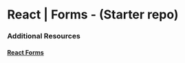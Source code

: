 # React | Forms - (Starter repo)

### Additional Resources

#### [React Forms](https://reactjs.org/docs/forms.html)

